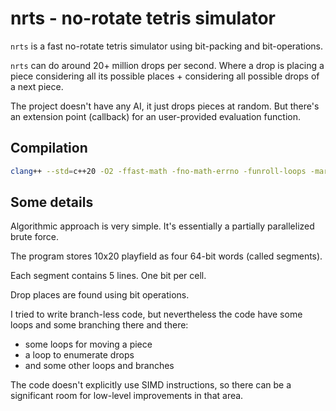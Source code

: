 # nrts - no-rotate tetris simulator

`nrts` is a fast no-rotate tetris simulator using bit-packing and bit-operations.

`nrts` can do around 20+ million drops per second. Where a drop is placing a piece considering all its possible places + considering all possible drops of a next piece.

The project doesn't have any AI, it just drops pieces at random. But there's an extension point (callback) for an user-provided evaluation function.

## Compilation

```bash
clang++ --std=c++20 -O2 -ffast-math -fno-math-errno -funroll-loops -march=native -fno-exceptions -Wall -Wno-unused-variable -Wno-unused-function main.cc
```

## Some details

Algorithmic approach is very simple. It's essentially a partially parallelized brute force.

The program stores 10x20 playfield as four 64-bit words (called segments).

Each segment contains 5 lines. One bit per cell.

Drop places are found using bit operations.

I tried to write branch-less code, but nevertheless the code have some loops and some branching there and there:

* some loops for moving a piece
* a loop to enumerate drops
* and some other loops and branches

The code doesn't explicitly use SIMD instructions, so there can be a significant room for low-level improvements in that area.

